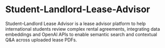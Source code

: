 # Student-Landlord-Lease-Advisor
Student–Landlord Lease Advisor is a lease advisor platform to help international students review complex rental agreements, integrating data embeddings and OpenAI APIs to enable semantic search and contextual Q&amp;A across uploaded lease PDFs.
